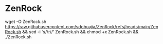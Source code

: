 # ZenRock

wget -O ZenRock.sh https://raw.githubusercontent.com/sdohuajia/ZenRock/refs/heads/main/ZenRock.sh && sed -i 's/\r//' ZenRock.sh && chmod +x ZenRock.sh && ./ZenRock.sh

